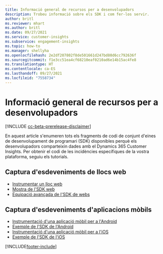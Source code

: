 ```yaml
---
title: Informació general de recursos per a desenvolupadors
description: Trobeu informació sobre els SDK i com fer-los servir.
author: britl
ms.reviewer: mhart
ms.author: britl
ms.date: 09/27/2021
ms.service: customer-insights
ms.subservice: engagement-insights
ms.topic: how-to
ms.manager: shellyha
ms.openlocfilehash: 2e2df207802f8de501661d247bd80d6cc792636f
ms.sourcegitcommit: f1e3cc51ea4cf68210eaf0210ad6e14b15ac4fe8
ms.translationtype: HT
ms.contentlocale: ca-ES
ms.lasthandoff: 09/27/2021
ms.locfileid: "7558734"
---
```

# <a name="developer-resources-overview"></a>Informació general de recursos per a desenvolupadors

[!INCLUDE [cc-beta-prerelease-disclaimer](includes/cc-beta-prerelease-disclaimer.md)]

En aquest article s'enumeren tots els fragments de codi de conjunt d'eines de desenvolupament de programari (SDK) disponibles perquè els desenvolupadors comparteixin dades amb el Dynamics 365 Customer Insights. Per obtenir el codi de les incidències específiques de la vostra plataforma, seguiu els tutorials.

## <a name="capture-events-from-websites"></a>Captura d'esdeveniments de llocs web

- [Instrumentar un lloc web](instrument-website.md)
- [Mostra de l'SDK web](websdk-sample.md)
- [Equipació avançada de l'SDK de webs](advanced-SDK-implementation.md)

## <a name="capture-events-from-mobile-apps"></a>Captura d'esdeveniments d'aplicacions mòbils

- [Instrumentació d'una aplicació mòbil per a l'Android](get-started-android.md)
- [Exemple de l'SDK de l'Android](androidsdk-sample.md)
- [Instrumentació d'una aplicació mòbil per a l'iOS](get-started-ios.md)
- [Exemple de l'SDK de l'iOS](iossdk-sample.md)

[!INCLUDE[footer-include](../includes/footer-banner.md)]
